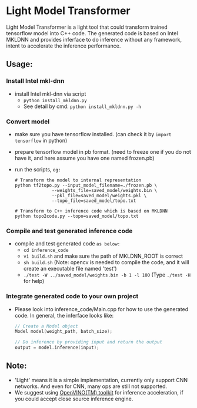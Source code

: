 # Light Model Transformer

Light Model Transformer is a light tool that could transform trained tensorflow model into C++ code. The generated code is based on Intel MKLDNN and provides inferface to do inference without any framework, intent to accelerate the inference performance.

## Usage:

### Install Intel mkl-dnn
- install Intel mkl-dnn via script
    - `python install_mkldnn.py`
    - See detail by cmd: `python install_mkldnn.py -h`

### Convert model

- make sure you have tensorflow installed. (can check it by `import tensorflow` in python)

- prepare tensorflow model in pb format. (need to freeze one if you do not have it, and here assume you have one named frozen.pb)

- run the scripts, `eg:` 

  ```
  # Transform the model to internal representation
  python tf2topo.py --input_model_filename=./frozen.pb \
                --weights_file=saved_model/weights.bin \
                --pkl_file=saved_model/weights.pkl \
                --topo_file=saved_model/topo.txt

  # Transform to C++ inference code which is based on MKLDNN
  python topo2code.py --topo=saved_model/topo.txt
  ```

### Compile and test generated inference code

- compile and test generated code `as below:`
    - `cd inference_code`
    - `vi build.sh` and make sure the path of MKLDNN_ROOT is correct
    - `sh build.sh` (Note: opencv is needed to compile the code, and it will create an executable file named 'test')
    - `./test -W ../saved_model/weights.bin -b 1 -l 100` (Type `./test -H` for help)

### Integrate generated code to your own project

- Please look into inference_code/Main.cpp for how to use the generated code. In general, the inferface looks like:

  ```C++
  // Create a Model object
  Model model(weight_path, batch_size);
  
  // Do inference by providing input and return the output
  output = model.inference(input);
  ```

## Note:

- 'Light' means it is a simple implementation, currently only support CNN networks. And even for CNN, many ops are still not supported.
- We suggest using [OpenVINO(TM) toolkit](https://software.intel.com/en-us/openvino-toolkit) for inference acceleration, if you could accept close source inference engine.
